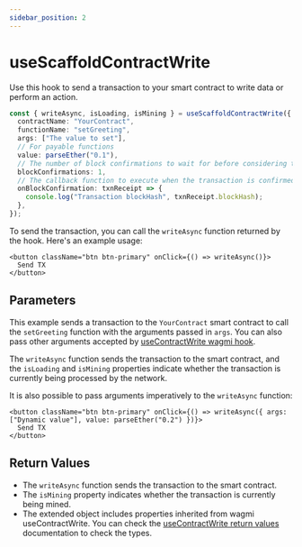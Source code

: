 ```yaml
---
sidebar_position: 2
---
```


# useScaffoldContractWrite

Use this hook to send a transaction to your smart contract to write data or perform an action.

```ts
const { writeAsync, isLoading, isMining } = useScaffoldContractWrite({
  contractName: "YourContract",
  functionName: "setGreeting",
  args: ["The value to set"],
  // For payable functions
  value: parseEther("0.1"),
  // The number of block confirmations to wait for before considering transaction to be confirmed (default : 1).
  blockConfirmations: 1,
  // The callback function to execute when the transaction is confirmed.
  onBlockConfirmation: txnReceipt => {
    console.log("Transaction blockHash", txnReceipt.blockHash);
  },
});
```

To send the transaction, you can call the `writeAsync` function returned by the hook. Here's an example usage:

```tsx
<button className="btn btn-primary" onClick={() => writeAsync()}>
  Send TX
</button>
```

## Parameters

This example sends a transaction to the `YourContract` smart contract to call the `setGreeting` function with the arguments passed in `args`. You can also pass other arguments accepted by [useContractWrite wagmi hook](https://wagmi.sh/react/hooks/useContractWrite#configuration).

The `writeAsync` function sends the transaction to the smart contract, and the `isLoading` and `isMining` properties indicate whether the transaction is currently being processed by the network.

It is also possible to pass arguments imperatively to the `writeAsync` function:

```tsx
<button className="btn btn-primary" onClick={() => writeAsync({ args: ["Dynamic value"], value: parseEther("0.2") })}>
  Send TX
</button>
```

## Return Values

- The `writeAsync` function sends the transaction to the smart contract.
- The `isMining` property indicates whether the transaction is currently being mined.
- The extended object includes properties inherited from wagmi useContractWrite. You can check the [useContractWrite return values](https://wagmi.sh/react/hooks/useContractWrite#return-value) documentation to check the types.
